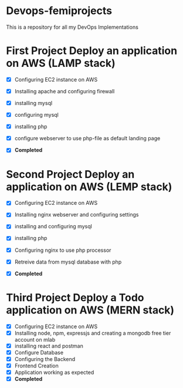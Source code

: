 # Devops-femiprojects
This is a repository for all my DevOps Implementations 

# First Project Deploy an application on AWS (LAMP stack)

- [x] Configuring EC2 instance on AWS 
- [x] Installing apache and configuring firewall
- [x] installing mysql
- [x] configuring mysql
- [x] installing php
- [x] configure webserver to use php-file as default landing page
- [x] **Completed**


# Second Project Deploy an application on AWS (LEMP stack)
- [x] Configuring EC2 instance on AWS 
- [x] Installing nginx webserver and configuring settings
- [x] installing and configuring mysql
- [x] installing php
- [x] Configuring nginx to use php processor
- [x] Retreive data from mysql database with php
- [x] **Completed**


# Third Project Deploy a Todo application on AWS (MERN stack)
- [x] Configuring EC2 instance on AWS 
- [x] Installing node, npm, expressjs and creating a mongodb free tier account on mlab
- [x] installing react and postman 
- [x] Configure Database
- [x] Configuring the Backend
- [x] Frontend Creation
- [x] Application working as expected
- [x] **Completed**
